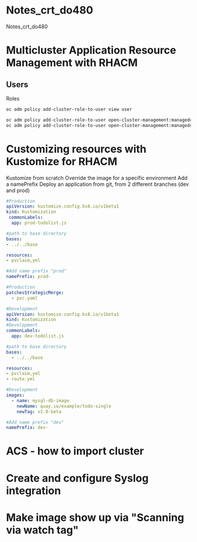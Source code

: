# Notes_crt_do480
Notes_crt_do480

# Multicluster Application Resource Management with RHACM

## Users

Roles

```sh
oc adm policy add-cluster-role-to-user view user

oc adm policy add-cluster-role-to-user open-cluster-management:managedclusterset:admin:prod user
oc adm policy add-cluster-role-to-user open-cluster-management:managedclusterset:view:prod user
```

# Customizing resources with Kustomize for RHACM

Kustomize from scratch
Override the image for a specific environment
Add a namePrefix
Deploy an application from git, from 2 different branches (dev and prod)

```yml
#Production
apiVersion: kustomize.config.ks8.io/v1beta1
kind: Kustomization
 commonLabels:
  app: prod-todolist.js

#path to base directory
bases:
- ../../base

resources:
- pvclaim,yml

#Add name prefix "prod"
namePrefix: prod-

#Production
patchesStrategicMerge:
  - pvc.yaml
```



```yml
#Development
apiVersion: kustomize.config.ks8.io/v1beta1
kind: Kustomization
#Development
commonLabels:
  app: dev-todolist.js

#path to base directory
bases:
  - ../../base

resources:
- pvclaim,yml
- route.yml

#Development
images:
  - name: mysql-db-image
    newName: quay.io/example/todo-single
    newTag: v2.0-beta

#Add name prefix "dev"
namePrefix: dev-
```

# ACS - how to import cluster

# Create and configure Syslog integration

#  Make image show up via "Scanning via watch tag"
